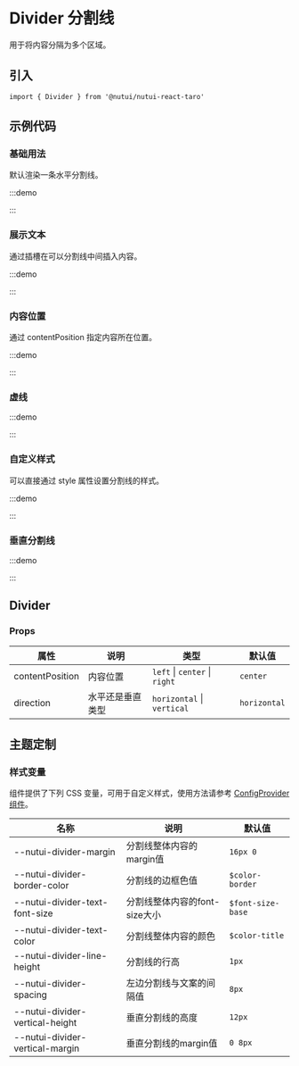 # Divider 分割线

用于将内容分隔为多个区域。

## 引入

```tsx
import { Divider } from '@nutui/nutui-react-taro'
```

## 示例代码

### 基础用法

默认渲染一条水平分割线。

:::demo

<CodeBlock src='taro/demo1.tsx'></CodeBlock>

:::

### 展示文本

通过插槽在可以分割线中间插入内容。

:::demo

<CodeBlock src='taro/demo2.tsx'></CodeBlock>

:::

### 内容位置

通过 contentPosition 指定内容所在位置。

:::demo

<CodeBlock src='taro/demo3.tsx'></CodeBlock>

:::

### 虚线

:::demo

<CodeBlock src='taro/demo4.tsx'></CodeBlock>

:::

### 自定义样式

可以直接通过 style 属性设置分割线的样式。

:::demo

<CodeBlock src='taro/demo5.tsx'></CodeBlock>

:::

### 垂直分割线

:::demo

<CodeBlock src='taro/demo6.tsx'></CodeBlock>

:::

## Divider

### Props

| 属性 | 说明 | 类型 | 默认值 |
| --- | --- | --- | --- |
| contentPosition | 内容位置 | `left` \| `center` \| `right` | `center` |
| direction | 水平还是垂直类型 | `horizontal` \| `vertical` | `horizontal` |

## 主题定制

### 样式变量

组件提供了下列 CSS 变量，可用于自定义样式，使用方法请参考 [ConfigProvider 组件](#/zh-CN/component/configprovider)。

| 名称 | 说明 | 默认值 |
| --- | --- | --- |
| \--nutui-divider-margin | 分割线整体内容的margin值 | `16px 0` |
| \--nutui-divider-border-color | 分割线的边框色值 | `$color-border` |
| \--nutui-divider-text-font-size | 分割线整体内容的font-size大小 | `$font-size-base` |
| \--nutui-divider-text-color | 分割线整体内容的颜色 | `$color-title` |
| \--nutui-divider-line-height | 分割线的行高 | `1px` |
| \--nutui-divider-spacing | 左边分割线与文案的间隔值 | `8px` |
| \--nutui-divider-vertical-height | 垂直分割线的高度 | `12px` |
| \--nutui-divider-vertical-margin | 垂直分割线的margin值 | `0 8px` |
